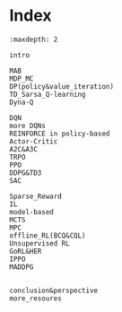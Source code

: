 

<!--
 * @version:
 * @Author:  StevenJokess（蔡舒起） https://github.com/StevenJokess
 * @Date: 2023-02-26 16:55:09
 * @LastEditors:  StevenJokess（蔡舒起） https://github.com/StevenJokess
 * @LastEditTime: 2023-03-13 21:06:14
 * @Description:
 * @Help me: 如有帮助，请赞助，失业3年了。![支付宝收款码](https://github.com/StevenJokess/d2rl/blob/master/img/%E6%94%B6.jpg)
 * @TODO::
 * @Reference:
-->

# Index

```toc
:maxdepth: 2

intro

MAB
MDP_MC
DP(policy&value_iteration)
TD_Sarsa_Q-learning
Dyna-Q

DQN
more DQNs
REINFORCE in policy-based
Actor-Critic
A2C&A3C
TRPO
PPO
DDPG&TD3
SAC

Sparse_Reward
IL
model-based
MCTS
MPC
offline_RL(BCQ&CQL)
Unsupervised RL
GoRL&HER
IPPO
MADDPG


conclusion&perspective
more_resoures

```

[1]: https://github.com/d2l-ai/d2l-en/edit/master/chapter_reinforcement-learning/index.md
